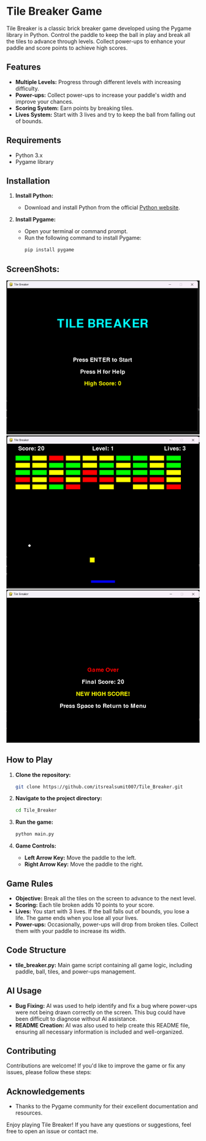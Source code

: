 
# Tile Breaker Game

Tile Breaker is a classic brick breaker game developed using the Pygame library in Python. Control the paddle to keep the ball in play and break all the tiles to advance through levels. Collect power-ups to enhance your paddle and score points to achieve high scores.

## Features

- **Multiple Levels:** Progress through different levels with increasing difficulty.
- **Power-ups:** Collect power-ups to increase your paddle's width and improve your chances.
- **Scoring System:** Earn points by breaking tiles.
- **Lives System:** Start with 3 lives and try to keep the ball from falling out of bounds.

## Requirements

- Python 3.x
- Pygame library

## Installation

1. **Install Python:**
   - Download and install Python from the official [Python website](https://www.python.org/).

2. **Install Pygame:**
   - Open your terminal or command prompt.
   - Run the following command to install Pygame:
     ```sh
     pip install pygame
     ```

## ScreenShots:

![alt text](main_menu.png)
![alt text](gameplay.png)
![alt text](game_over.png)

## How to Play

1. **Clone the repository:**
   ```sh
   git clone https://github.com/itsrealsumit007/Tile_Breaker.git
   ```
2. **Navigate to the project directory:**
   ```sh
   cd Tile_Breaker
   ```
3. **Run the game:**
   ```sh
   python main.py
   ```

4. **Game Controls:**
   - **Left Arrow Key:** Move the paddle to the left.
   - **Right Arrow Key:** Move the paddle to the right.

## Game Rules

- **Objective:** Break all the tiles on the screen to advance to the next level.
- **Scoring:** Each tile broken adds 10 points to your score.
- **Lives:** You start with 3 lives. If the ball falls out of bounds, you lose a life. The game ends when you lose all your lives.
- **Power-ups:** Occasionally, power-ups will drop from broken tiles. Collect them with your paddle to increase its width.

## Code Structure

- **tile_breaker.py:** Main game script containing all game logic, including paddle, ball, tiles, and power-ups management.

## AI Usage

- **Bug Fixing:** AI was used to help identify and fix a bug where power-ups were not being drawn correctly on the screen. This bug could have been difficult to diagnose without AI assistance.
- **README Creation:** AI was also used to help create this README file, ensuring all necessary information is included and well-organized.

## Contributing

Contributions are welcome! If you'd like to improve the game or fix any issues, please follow these steps:


## Acknowledgements

- Thanks to the Pygame community for their excellent documentation and resources.

Enjoy playing Tile Breaker! If you have any questions or suggestions, feel free to open an issue or contact me.
